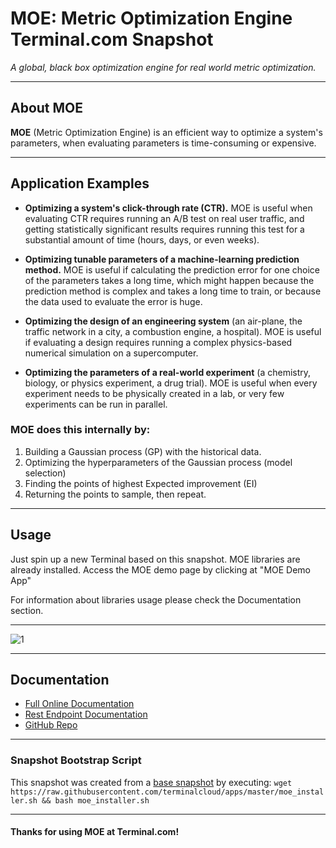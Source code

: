 # **MOE: Metric Optimization Engine** Terminal.com Snapshot

*A global, black box optimization engine for real world metric optimization.*

---

## About MOE

**MOE** (Metric Optimization Engine) is an efficient way to optimize a system's parameters, when evaluating parameters is time-consuming or expensive.

---

## Application Examples

- **Optimizing a system's click-through rate (CTR).**  MOE is useful when evaluating CTR requires running an A/B test on real user traffic, and getting statistically significant results requires running this test for a substantial amount of time (hours, days, or even weeks).

- **Optimizing tunable parameters of a machine-learning prediction method.**  MOE is useful if calculating the prediction error for one choice of the parameters takes a long time, which might happen because the prediction method is complex and takes a long time to train, or because the data used to evaluate the error is huge.

- **Optimizing the design of an engineering system** (an air-plane, the traffic network in a city, a combustion engine, a hospital).  MOE is useful if evaluating a design requires running a complex physics-based numerical simulation on a supercomputer.

- **Optimizing the parameters of a real-world experiment** (a chemistry, biology, or physics experiment, a drug trial).  MOE is useful when every experiment needs to be physically created in a lab, or very few experiments can be run in parallel.

### MOE does this internally by:

1. Building a Gaussian process (GP) with the historical data.
2. Optimizing the hyperparameters of the Gaussian process (model selection)
3. Finding the points of highest Expected improvement (EI)
4. Returning the points to sample, then repeat.

---

## Usage

Just spin up a new Terminal based on this snapshot. MOE libraries are already installed.
Access the MOE demo page by clicking at "MOE Demo App"

For information about libraries usage please check the Documentation section.

---

![1](http://i.imgur.com/L9HcTQg.png)

---

## Documentation

- [Full Online Documentation](http://yelp.github.io/MOE/)
- [Rest Endpoint Documentation](http://yelp.github.io/MOE/moe.views.rest.html)
- [GitHub Repo](http://github.com/Yelp/MOE/)

---

### Snapshot Bootstrap Script

This snapshot was created from a [base snapshot](https://www.terminal.com/tiny/FzpHiTXG1K) by executing:
`wget https://raw.githubusercontent.com/terminalcloud/apps/master/moe_installer.sh && bash moe_installer.sh`

---

#### Thanks for using MOE at Terminal.com!
